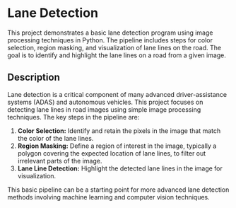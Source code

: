 # Lane Detection

This project demonstrates a basic lane detection program using image processing techniques in Python. The pipeline includes steps for color selection, region masking, and visualization of lane lines on the road. The goal is to identify and highlight the lane lines on a road from a given image.

## Description

Lane detection is a critical component of many advanced driver-assistance systems (ADAS) and autonomous vehicles. This project focuses on detecting lane lines in road images using simple image processing techniques. The key steps in the pipeline are:

1. **Color Selection:** Identify and retain the pixels in the image that match the color of the lane lines.
2. **Region Masking:** Define a region of interest in the image, typically a polygon covering the expected location of lane lines, to filter out irrelevant parts of the image.
3. **Lane Line Detection:** Highlight the detected lane lines in the image for visualization.

This basic pipeline can be a starting point for more advanced lane detection methods involving machine learning and computer vision techniques.
